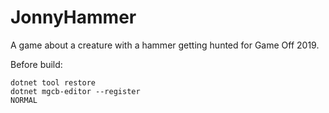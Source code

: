 # JonnyHammer
A game about a creature with a hammer getting hunted for Game Off 2019.

Before build:
```
dotnet tool restore
dotnet mgcb-editor --register                                                                                                                                                                                                NORMAL
```

